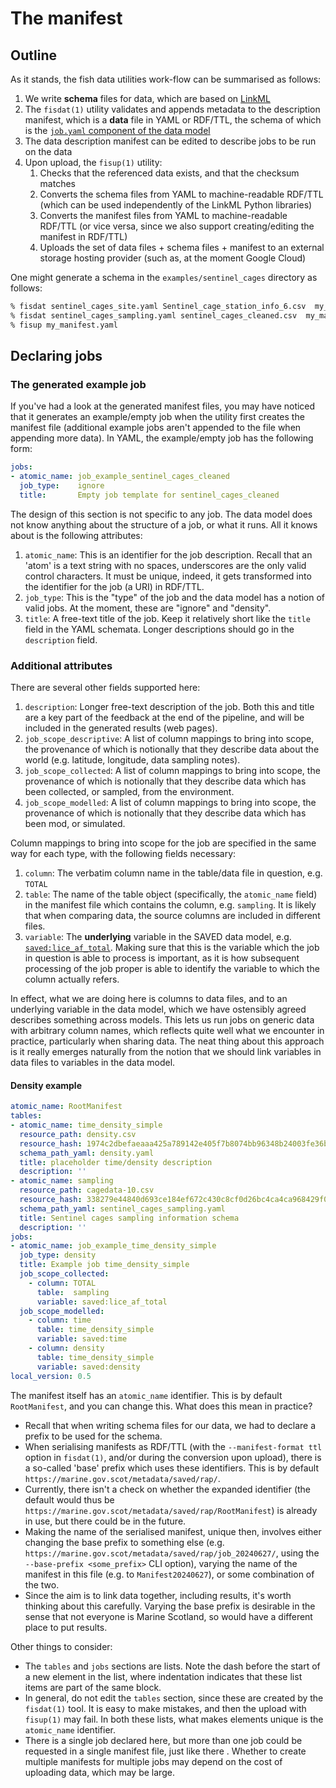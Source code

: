 # The manifest

## Outline

As it stands, the fish data utilities work-flow can be summarised as follows:

1. We write **schema** files for data, which are based on [LinkML](https://linkml.io/linkml/)
2. The `fisdat(1)` utility validates and appends metadata to the description manifest, which is a **data** file in YAML or RDF/TTL, the schema of which is the [`job.yaml` component of the data model](`https://marine.gov.scot/metadata/saved/schema/job.yaml`)
3. The data description manifest can be edited to describe jobs to be run on the data
4. Upon upload, the `fisup(1)` utility:
   1. Checks that the referenced data exists, and that the checksum matches
   2. Converts the schema files from YAML to machine-readable RDF/TTL (which can be used independently of the LinkML Python libraries)
   3. Converts the manifest files from YAML to machine-readable RDF/TTL (or vice versa, since we also support creating/editing the manifest in RDF/TTL)
   4. Uploads the set of data files + schema files + manifest to an external storage hosting provider (such as, at the moment Google Cloud)

One might generate a schema in the `examples/sentinel_cages` directory as follows:
```sh
% fisdat sentinel_cages_site.yaml Sentinel_cage_station_info_6.csv  my_manifest.yaml
% fisdat sentinel_cages_sampling.yaml sentinel_cages_cleaned.csv  my_manifest.yaml
% fisup my_manifest.yaml
```

## Declaring jobs
### The generated example job
If you've had a look at the generated manifest files, you may have noticed that it generates an example/empty job when the utility first creates the manifest file (additional example jobs aren't appended to the file when appending more data). In YAML, the example/empty job has the following form:

```yaml
jobs:
- atomic_name: job_example_sentinel_cages_cleaned
  job_type:    ignore
  title:       Empty job template for sentinel_cages_cleaned
```

The design of this section is not specific to any job. The data model does not know anything about the structure of a job, or what it runs. All it knows about is the following attributes:

1. `atomic_name`: This is an identifier for the job description. Recall that an 'atom' is a text string with no spaces, underscores are the only valid control characters. It must be unique, indeed, it gets transformed into the identifier for the job (a URI) in RDF/TTL.
2. `job_type`: This is the "type" of the job and the data model has a notion of valid jobs. At the moment, these are "ignore" and "density".
3. `title`: A free-text title of the job. Keep it relatively short like the `title` field in the YAML schemata. Longer descriptions should go in the `description` field.

### Additional attributes

There are several other fields supported here:

1. `description`: Longer free-text description of the job. Both this and title are a key part of the feedback at the end of the pipeline, and will be included in the generated results (web pages).
2. `job_scope_descriptive`: A list of column mappings to bring into scope, the provenance of which is notionally that they describe data about the world (e.g. latitude, longitude, data sampling notes).
3. `job_scope_collected`: A list of column mappings to bring into scope, the provenance of which is notionally that they describe data which has been collected, or sampled, from the environment.
4. `job_scope_modelled`: A list of column mappings to bring into scope, the provenance of which is notionally that they describe data which has been mod, or simulated.

Column mappings to bring into scope for the job are specified in the same way for each type, with the following fields necessary:
1. `column`: The verbatim column name in the table/data file in question, e.g. `TOTAL`
2. `table`: The name of the table object (specifically, the `atomic_name` field) in the manifest file which contains the column, e.g. `sampling`. It is likely that when comparing data, the source columns are included in different files.
3. `variable`: The **underlying** variable in the SAVED data model, e.g. [`saved:lice_af_total`](https://marine.gov.scot/metadata/saved/schema/lice_af_total/). Making sure that this is the variable which the job in question is able to process is important, as it is how subsequent processing of the job proper is able to identify the variable to which the column actually refers.

In effect, what we are doing here is columns to data files, and to an underlying variable in the data model, which we have ostensibly agreed describes something across models. This lets us run jobs on generic data with arbitrary column names, which reflects quite well what we encounter in practice, particularly when sharing data. The neat thing about this approach is it really emerges naturally from the notion that we should link variables in data files to variables in the data model.

#### Density example

```yaml
atomic_name: RootManifest
tables:
- atomic_name: time_density_simple
  resource_path: density.csv
  resource_hash: 1974c2dbefaeaaa425a789142e405f7b8074bb96348b24003fe36bf4098e6b58e2227680bcf72634c4553b214f33acb4
  schema_path_yaml: density.yaml
  title: placeholder time/density description
  description: ''
- atomic_name: sampling
  resource_path: cagedata-10.csv
  resource_hash: 338279e44840d693ce184ef672c430c8cf0d26bc4ca4ca968429f0b3b472685f5410d78ab808b102f1f37148020b4d0c
  schema_path_yaml: sentinel_cages_sampling.yaml
  title: Sentinel cages sampling information schema
  description: ''
jobs:
- atomic_name: job_example_time_density_simple
  job_type: density
  title: Example job time_density_simple
  job_scope_collected:
    - column: TOTAL
      table:  sampling
      variable: saved:lice_af_total
  job_scope_modelled:
    - column: time
      table: time_density_simple
      variable: saved:time
    - column: density
      table: time_density_simple
      variable: saved:density
local_version: 0.5
```
The manifest itself has an `atomic_name` identifier. This is by default `RootManifest`, and you can change this. What does this mean in practice?

- Recall that when writing schema files for our data, we had to declare a prefix to be used for the schema.
- When serialising manifests as RDF/TTL (with the `--manifest-format ttl`  option in `fisdat(1)`, and/or during the conversion upon upload), there is a so-called 'base' prefix which uses these identifiers. This is by default `https://marine.gov.scot/metadata/saved/rap/`.
- Currently, there isn't a check on whether the expanded identifier (the default would thus be `https://marine.gov.scot/metadata/saved/rap/RootManifest`) is already in use, but there could be in the future. 
- Making the name of the serialised manifest, unique then, involves either changing the base prefix to something else (e.g. `https://marine.gov.scot/metadata/saved/rap/job_20240627/`, using the `--base-prefix <some_prefix>` CLI option), varying the name of the manifest in this file (e.g. to `Manifest20240627`), or some combination of the two. 
- Since the aim is to link data together, including results, it's worth thinking about this carefully. Varying the base prefix is desirable in the sense that not everyone is Marine Scotland, so would have a different place to put results.

Other things to consider:

- The `tables` and `jobs` sections are lists. Note the dash before the start of a new element in the list, where indentation indicates that these list items are part of the same block.
- In general, do not edit the `tables` section, since these are created by the `fisdat(1)` tool. It is easy to make mistakes, and then the upload with `fisup(1)` may fail. In both these lists, what makes elements unique is the `atomic_name` identifier.
- There is a single job declared here, but more than one job could be requested in a single manifest file, just like there . Whether to create multiple manifests for multiple jobs may depend on the cost of uploading data, which may be large.


